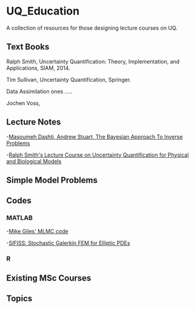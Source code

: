 # UQ_Education
A collection of resources for those designing lecture courses on UQ. 


## Text Books 

Ralph Smith, Uncertainty Quantification: Theory, Implementation, and Applications, SIAM, 2014.

Tim Sullivan, Uncertainty Quantification, Springer.

Data Assimilation ones .....
 
 Jochen Voss, 
 
 
 ## Lecture Notes 
 
 -[Masoumeh Dashti, Andrew Stuart, The Bayesian Approach To Inverse Problems](https://arxiv.org/abs/1302.6989)
 
 -[Ralph Smith's Lecture Course on Uncertainty Quantification for Physical and Biological Models](http://www4.ncsu.edu/~rsmith/MA540_S18/MA540_s18_lectures.html)

## Simple Model Problems


## Codes

### MATLAB 

-[Mike Giles' MLMC code](https://people.maths.ox.ac.uk/gilesm/mlmc/)

-[SIFISS: Stochastic Galerkin FEM for Elliptic PDEs](http://www.maths.manchester.ac.uk/~djs/ifiss/sifiss.html)

### R 


## Existing MSc Courses 

## Topics 
